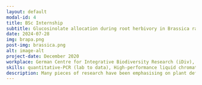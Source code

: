 ```yaml
---
layout: default
modal-id: 4
title: BSc Internship
subtitle: Glucosinolate allocation during root herbivory in Brassica rapa
date: 2024-07-28
img: brapa.png
post-img: brassica.png
alt: image-alt
project-date: December 2020
workplace: German Centre for Integrative Biodiversity Research (iDiv), Leipzig, Germany
skills: quantitative-PCR (lab to data), High-performance liquid chromatography, RNA extraction (roots)
description: Many pieces of research have been emphasising on plant defence responses to dual or multiple attacks at both ecological and molecular levels. In Brassica rapa, glucosinolates (GSLs) are one of the most predominant defence compounds against root herbivores and other biotic enemies in general. Under normal conditions, GSLs profiles would follow optimal defence theory (ODT), speculating that plants would invest their defences on the most valuable and vulnerable organs. Upon certain attacks, plants can defend directly or indirectly, of which the latter can create a so-called plant-mediated interaction among different organisms. Taking these together, we questioned how this orchestration would change when plants are exposed to a multitude of biotic enemies, and how this would influence the interrelation among the attackers. In the light of this ecological aspect and ODT, we set up a performance assay to observe the performance of cabbage root flies Delia radicum (D. radicum) in Brassica rapa plant with prior infection by root-knot nematode Meloidogyne incognita (M. incognita). Next, we looked further into the modulation of GSLs profile and the molecular mechanisms to account for the observations at the performance level. We found that infection by M. incognita promoted the survival rate of mature adult D. radicum. In terms of defence distribution, benzyl GSLs did not change in the dual treatment with D. radicum and M. incognita. Taproot accumulated indole GSLs via biosynthesis pathways upon D. radicum feeding, whereas fine roots recruited aliphatic and indole GSLs during the nematode infection, mostly through GSL transporters. The activities and coordination of the candidate genes for GSLs orchestration are still far from conclusive. We hope our study encourages follow-up studies on phytohormonal and nutrient attributes in the interplay of plants and their biotic enemies.
---
```

